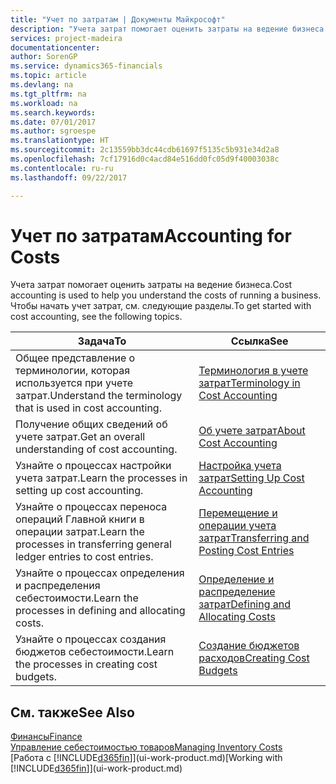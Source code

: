 ```yaml
---
title: "Учет по затратам | Документы Майкрософт"
description: "Учета затрат помогает оценить затраты на ведение бизнеса. Чтобы начать учет затрат, см. следующие разделы."
services: project-madeira
documentationcenter: 
author: SorenGP
ms.service: dynamics365-financials
ms.topic: article
ms.devlang: na
ms.tgt_pltfrm: na
ms.workload: na
ms.search.keywords: 
ms.date: 07/01/2017
ms.author: sgroespe
ms.translationtype: HT
ms.sourcegitcommit: 2c13559bb3dc44cdb61697f5135c5b931e34d2a8
ms.openlocfilehash: 7cf17916d0c4acd84e516dd0fc05d9f40003038c
ms.contentlocale: ru-ru
ms.lasthandoff: 09/22/2017

---
```

# <a name="accounting-for-costs"></a><span data-ttu-id="fda75-104">Учет по затратам</span><span class="sxs-lookup"><span data-stu-id="fda75-104">Accounting for Costs</span></span>
<span data-ttu-id="fda75-105">Учета затрат помогает оценить затраты на ведение бизнеса.</span><span class="sxs-lookup"><span data-stu-id="fda75-105">Cost accounting is used to help you understand the costs of running a business.</span></span> <span data-ttu-id="fda75-106">Чтобы начать учет затрат, см. следующие разделы.</span><span class="sxs-lookup"><span data-stu-id="fda75-106">To get started with cost accounting, see the following topics.</span></span>  

|<span data-ttu-id="fda75-107">Задача</span><span class="sxs-lookup"><span data-stu-id="fda75-107">To</span></span>|<span data-ttu-id="fda75-108">Ссылка</span><span class="sxs-lookup"><span data-stu-id="fda75-108">See</span></span>|  
|--------|---------|  
|<span data-ttu-id="fda75-109">Общее представление о терминологии, которая используется при учете затрат.</span><span class="sxs-lookup"><span data-stu-id="fda75-109">Understand the terminology that is used in cost accounting.</span></span>|[<span data-ttu-id="fda75-110">Терминология в учете затрат</span><span class="sxs-lookup"><span data-stu-id="fda75-110">Terminology in Cost Accounting</span></span>](finance-terminology-in-cost-accounting.md)|  
|<span data-ttu-id="fda75-111">Получение общих сведений об учете затрат.</span><span class="sxs-lookup"><span data-stu-id="fda75-111">Get an overall understanding of cost accounting.</span></span>|[<span data-ttu-id="fda75-112">Об учете затрат</span><span class="sxs-lookup"><span data-stu-id="fda75-112">About Cost Accounting</span></span>](finance-about-cost-accounting.md)|  
|<span data-ttu-id="fda75-113">Узнайте о процессах настройки учета затрат.</span><span class="sxs-lookup"><span data-stu-id="fda75-113">Learn the processes in setting up cost accounting.</span></span>|[<span data-ttu-id="fda75-114">Настройка учета затрат</span><span class="sxs-lookup"><span data-stu-id="fda75-114">Setting Up Cost Accounting</span></span>](finance-set-up-cost-accounting.md)|  
|<span data-ttu-id="fda75-115">Узнайте о процессах переноса операций Главной книги в операции затрат.</span><span class="sxs-lookup"><span data-stu-id="fda75-115">Learn the processes in transferring general ledger entries to cost entries.</span></span>|[<span data-ttu-id="fda75-116">Перемещение и операции учета затрат</span><span class="sxs-lookup"><span data-stu-id="fda75-116">Transferring and Posting Cost Entries</span></span>](finance-transfer-and-post-cost-entries.md)|  
|<span data-ttu-id="fda75-117">Узнайте о процессах определения и распределения себестоимости.</span><span class="sxs-lookup"><span data-stu-id="fda75-117">Learn the processes in defining and allocating costs.</span></span>|[<span data-ttu-id="fda75-118">Определение и распределение затрат</span><span class="sxs-lookup"><span data-stu-id="fda75-118">Defining and Allocating Costs</span></span>](finance-define-and-allocate-costs.md)|  
|<span data-ttu-id="fda75-119">Узнайте о процессах создания бюджетов себестоимости.</span><span class="sxs-lookup"><span data-stu-id="fda75-119">Learn the processes in creating cost budgets.</span></span>|[<span data-ttu-id="fda75-120">Создание бюджетов расходов</span><span class="sxs-lookup"><span data-stu-id="fda75-120">Creating Cost Budgets</span></span>](finance-create-cost-budgets.md)|  

## <a name="see-also"></a><span data-ttu-id="fda75-121">См. также</span><span class="sxs-lookup"><span data-stu-id="fda75-121">See Also</span></span>  
[<span data-ttu-id="fda75-122">Финансы</span><span class="sxs-lookup"><span data-stu-id="fda75-122">Finance</span></span>](finance.md)  
[<span data-ttu-id="fda75-123">Управление себестоимостью товаров</span><span class="sxs-lookup"><span data-stu-id="fda75-123">Managing Inventory Costs</span></span>](finance-manage-inventory-costs.md)  
<span data-ttu-id="fda75-124">[Работа с [!INCLUDE[d365fin](includes/d365fin_md.md)]](ui-work-product.md)</span><span class="sxs-lookup"><span data-stu-id="fda75-124">[Working with [!INCLUDE[d365fin](includes/d365fin_md.md)]](ui-work-product.md)</span></span>

